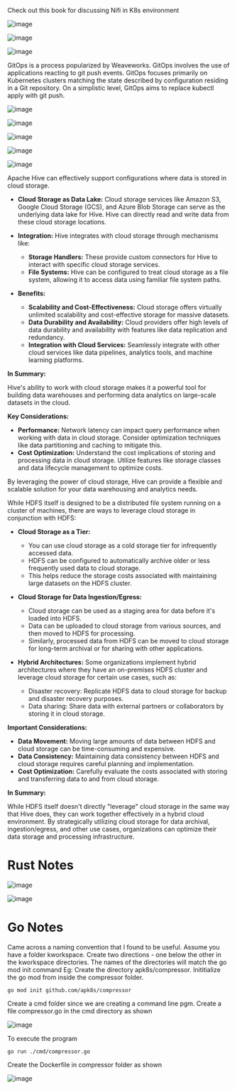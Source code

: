 Check out this book for discussing Nifi in K8s environment

![image](https://github.com/user-attachments/assets/0a7b73dc-a63c-4de8-bd1d-2a15700e566c)

![image](https://github.com/user-attachments/assets/057be4c4-3af9-4101-a6da-a081b8a30ee2)

![image](https://github.com/user-attachments/assets/c6b5e56c-5dd1-468c-9006-db406aab91a2)

GitOps is a process popularized by Weaveworks. GitOps involves the use of applications reacting to git push events. GitOps focuses primarily on Kubernetes clusters matching the state described by configuration residing in a Git repository. On a simplistic level, GitOps aims to replace kubectl apply with git push.



![image](https://github.com/user-attachments/assets/4cd3f985-5277-4485-b1ae-f50ca38e9a56)

![image](https://github.com/user-attachments/assets/bf89ea3d-4126-4042-a78a-b8209532d48b)

![image](https://github.com/user-attachments/assets/7e115865-aa8f-4c49-9eae-d281ad35b01c)

![image](https://github.com/user-attachments/assets/53cda1d4-bcfd-40fc-a481-ab44d2259b0d)

![image](https://github.com/user-attachments/assets/17782e98-e431-480d-b3bd-f4aae25e90bf)


Apache Hive can effectively support configurations where data is stored in cloud storage. 



* **Cloud Storage as Data Lake:** Cloud storage services like Amazon S3, Google Cloud Storage (GCS), and Azure Blob Storage can serve as the underlying data lake for Hive. Hive can directly read and write data from these cloud storage locations.

* **Integration:** Hive integrates with cloud storage through mechanisms like:
    * **Storage Handlers:** These provide custom connectors for Hive to interact with specific cloud storage services.
    * **File Systems:** Hive can be configured to treat cloud storage as a file system, allowing it to access data using familiar file system paths.

* **Benefits:**
    * **Scalability and Cost-Effectiveness:** Cloud storage offers virtually unlimited scalability and cost-effective storage for massive datasets.
    * **Data Durability and Availability:** Cloud providers offer high levels of data durability and availability with features like data replication and redundancy.
    * **Integration with Cloud Services:** Seamlessly integrate with other cloud services like data pipelines, analytics tools, and machine learning platforms.

**In Summary:**

Hive's ability to work with cloud storage makes it a powerful tool for building data warehouses and performing data analytics on large-scale datasets in the cloud. 

**Key Considerations:**

* **Performance:** Network latency can impact query performance when working with data in cloud storage. Consider optimization techniques like data partitioning and caching to mitigate this.
* **Cost Optimization:** Understand the cost implications of storing and processing data in cloud storage. Utilize features like storage classes and data lifecycle management to optimize costs.

By leveraging the power of cloud storage, Hive can provide a flexible and scalable solution for your data warehousing and analytics needs.

While HDFS itself is designed to be a distributed file system running on a cluster of machines, there are ways to leverage cloud storage in conjunction with HDFS:

* **Cloud Storage as a Tier:** 
    * You can use cloud storage as a cold storage tier for infrequently accessed data. 
    * HDFS can be configured to automatically archive older or less frequently used data to cloud storage. 
    * This helps reduce the storage costs associated with maintaining large datasets on the HDFS cluster.

* **Cloud Storage for Data Ingestion/Egress:** 
    * Cloud storage can be used as a staging area for data before it's loaded into HDFS. 
    * Data can be uploaded to cloud storage from various sources, and then moved to HDFS for processing. 
    * Similarly, processed data from HDFS can be moved to cloud storage for long-term archival or for sharing with other applications.

* **Hybrid Architectures:** Some organizations implement hybrid architectures where they have an on-premises HDFS cluster and leverage cloud storage for certain use cases, such as:
    * Disaster recovery: Replicate HDFS data to cloud storage for backup and disaster recovery purposes.
    * Data sharing: Share data with external partners or collaborators by storing it in cloud storage.

**Important Considerations:**

* **Data Movement:** Moving large amounts of data between HDFS and cloud storage can be time-consuming and expensive. 
* **Data Consistency:** Maintaining data consistency between HDFS and cloud storage requires careful planning and implementation.
* **Cost Optimization:** Carefully evaluate the costs associated with storing and transferring data to and from cloud storage.

**In Summary:**

While HDFS itself doesn't directly "leverage" cloud storage in the same way that Hive does, they can work together effectively in a hybrid cloud environment. By strategically utilizing cloud storage for data archival, ingestion/egress, and other use cases, organizations can optimize their data storage and processing infrastructure.



**Rust Notes**
=============
![image](https://github.com/user-attachments/assets/1ea82085-06ea-4e07-b481-d579a1592d3d)

![image](https://github.com/user-attachments/assets/0e2b8024-6886-4d82-8a61-b3b35edda26d)

**Go Notes**
===============

Came across a naming convention that I found to be useful. Assume you have a folder kworkspace. Create two directions - one below the other in the kworkspace directories. The names of the directories will match the go mod init command
Eg: Create the directory apk8s/compressor. Inititialize the go mod from inside the compressor folder. 
```
go mod init github.com/apk8s/compressor
```

Create a cmd folder since we are creating a command line pgm. Create a file compressor.go in the cmd directory as shown

![image](https://github.com/user-attachments/assets/d7519aa3-1b10-4804-add0-a525aabfb2c0)

To execute the program
```
go run ./cmd/compressor.go
```

Create the Dockerfile in compressor folder as shown

![image](https://github.com/user-attachments/assets/e35cebb0-07df-4de5-b65e-08f10f5a03e4)














